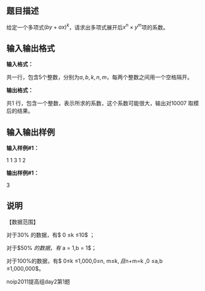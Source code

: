 题目描述
----

给定一个多项式$(by+ax)^k$，请求出多项式展开后$x^n \times y^m$项的系数。

输入输出格式
------

**输入格式：**  

共一行，包含$5$个整数，分别为$a ,b ,k ,n ,m$，每两个整数之间用一个空格隔开。

**输出格式：**  

共1 行，包含一个整数，表示所求的系数，这个系数可能很大，输出对$10007$ 取模后的结果。

输入输出样例
------

**输入样例#1：** 

1 1 3 1 2

**输出样例#1：** 

3

说明
--

【数据范围】

对于$30\%$ 的数据，有$ 0 ≤k ≤10$ ；

对于$50\% $的数据，有$ a = 1,b = 1$；

对于$100\%$的数据，有$ 0≤k ≤1,000,0≤n, m≤k$,且$n+m=k ,0 ≤a,b ≤1,000,000$。

noip2011提高组day2第1题